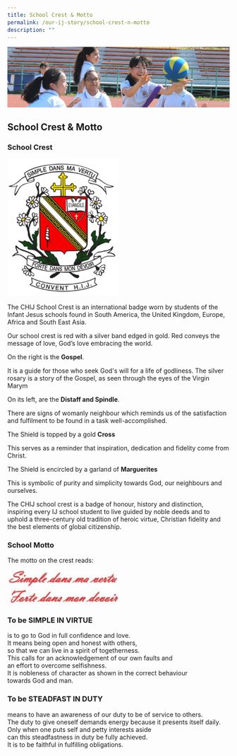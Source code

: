 ```yaml
---
title: School Crest & Motto
permalink: /our-ij-story/school-crest-n-motto
description: ""
---
```

![](/images/subpage.jpg)

## School Crest & Motto


### School Crest

<img src="/images/Our%20IJ%20Story/School%20Crest.png"  
     style="width:50%">



The CHIJ School Crest is an international badge worn by students of the Infant Jesus schools found in South America, the United Kingdom, Europe, Africa and South East Asia.

  

Our school crest is red with a silver band edged in gold. Red conveys the message of love, God’s love embracing the world.

  

On the right is the **Gospel**.

  

It is a guide for those who seek God's will for a life of godliness. The silver rosary is a story of the Gospel, as seen through the eyes of the Virgin Marym

  

On its left, are the **Distaff and Spindle**.

  

There are signs of womanly neighbour which reminds us of the satisfaction and fulfilment to be found in a task well-accomplished.

  

The Shield is topped by a gold **Cross**

  

This serves as a reminder that inspiration, dedication and fidelity come from Christ.

  

The Shield is encircled by a garland of **Marguerites**

  

This is symbolic of purity and simplicity towards God, our neighbours and ourselves.

  

The CHIJ school crest is a badge of honour, history and distinction, inspiring every IJ school student to live guided by noble deeds and to uphold a three-century old tradition of heroic virtue, Christian fidelity and the best elements of global citizenship.

### School Motto


The motto on the crest reads:

<img src="/images/Our%20IJ%20Story/School%20Motto.jpg"  
     style="width:50%">



### To be SIMPLE IN VIRTUE


is to go to God in full confidence and love.<br>
It means being open and honest with others,<br>
so that we can live in a spirit of togetherness.<br>
This calls for an acknowledgement of our own faults and<br>
an effort to overcome selfishness.<br>
It is nobleness of character as shown in the correct behaviour<br>
towards God and man.

### To be STEADFAST IN DUTY


means to have an awareness of our duty to be of service to others.<br>
The duty to give oneself demands energy because it presents itself daily.<br>
Only when one puts self and petty interests aside<br>
can this steadfastness in duty be fully achieved.<br>
It is to be faithful in fulfilling obligations.